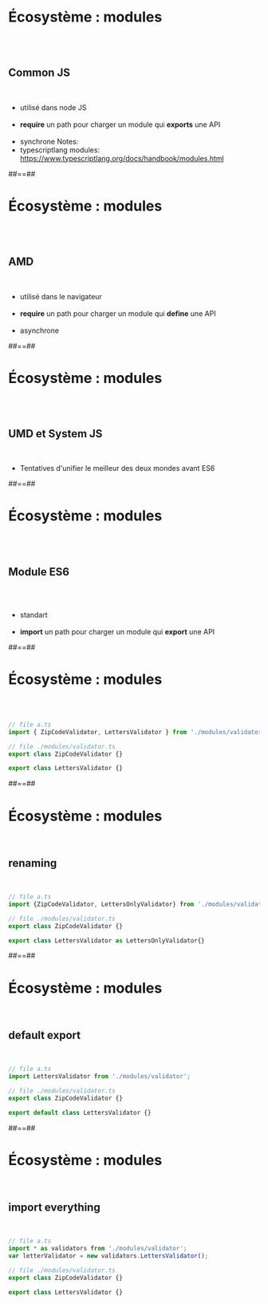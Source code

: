 <!-- .slide -->

# Écosystème : modules

<br><br>

## Common JS

<br>

- utilisé dans node JS <br><br>
- <b>require</b> un path pour charger un module qui <b>exports</b> une API<br><br>
- synchrone
  Notes:
- typescriptlang modules: https://www.typescriptlang.org/docs/handbook/modules.html

##==##

<!-- .slide -->

# Écosystème : modules

<br><br>

## AMD

<br>

- utilisé dans le navigateur<br><br>
- <b>require</b> un path pour charger un module qui <b>define</b> une API <br><br>
- asynchrone

##==##

<!-- .slide -->

# Écosystème : modules

<br><br>

## UMD et System JS

<br>

- Tentatives d'unifier le meilleur des deux mondes avant ES6
  <!-- .element: class="full-center" -->

##==##

<!-- .slide -->

# Écosystème : modules

<br><br>

## Module ES6

<br><br>

- standart <br><br>
- <b>import</b> un path pour charger un module qui <b>export</b> une API

##==##

<!-- .slide: class="with-code inconsolata" -->

# Écosystème : modules

<br><br>

```typescript
// file a.ts
import { ZipCodeValidator, LettersValidator } from './modules/validator';

// file ./modules/validator.ts
export class ZipCodeValidator {}

export class LettersValidator {}
```

<!-- .element: class="big-code" -->

##==##

<!-- .slide: class="with-code inconsolata" -->

# Écosystème : modules

<br>

## renaming

<br>

```typescript
// file a.ts
import {ZipCodeValidator, LettersOnlyValidator} from './modules/validator';

// file ./modules/validator.ts
export class ZipCodeValidator {}

export class LettersValidator as LettersOnlyValidator{}
```

<!-- .element: class="big-code" -->

##==##

<!-- .slide: class="with-code inconsolata" -->

# Écosystème : modules

<br>

## default export

<br>

```typescript
// file a.ts
import LettersValidator from './modules/validator';

// file ./modules/validator.ts
export class ZipCodeValidator {}

export default class LettersValidator {}
```

<!-- .element: class="big-code" -->

##==##

<!-- .slide: class="with-code inconsolata" -->

# Écosystème : modules

<br>

## import everything

<br>

```typescript
// file a.ts
import * as validators from './modules/validator';
var letterValidator = new validators.LettersValidator();

// file ./modules/validator.ts
export class ZipCodeValidator {}

export class LettersValidator {}
```

<!-- .element: class="big-code" -->
